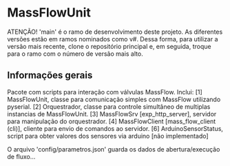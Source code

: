 # MassFlowUnit

ATENÇÃO! 'main' é o ramo de desenvolvimento deste projeto. As diferentes versões estão em ramos nominados como v#. Dessa forma, para utilizar a versão mais recente, clone o repositório principal e, em seguida, troque para o ramo com o número de versão mais alto.

## Informações gerais

Pacote com scripts para interação com válvulas MassFlow. Inclui:
    [1] MassFlowUnit, classe para comunicação simples com MassFlow utilizando pyserial.
    [2] Orquestrador, classe para controle simultâneo de multiplas instancias de MassFlowUnit.
    [3] MassFlowSrv [exp_http_server], servidor para manipulação do orquestrador.
    [4] MassFlowClient [mass_flow_client (cli)], cliente para envio de comandos ao servidor.
    [6] ArduinoSensorStatus, script para obter valores dos sensores via arduino [não implementado]

O arquivo 'config/parametros.json' guarda os dados de abertura/execução de fluxo...

